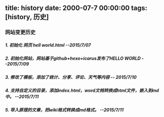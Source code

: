 title: history
date: 2000-07-7 00:00:00
tags: [history, 历史]
---

### 网站变更历史

##### 1. 初始化 网页 hell world.html            --2015/7/07
##### 2. 初始化网站，网站基于github+hexo+icarus发布了HELLO WORLD             --2015/7/09
##### 3. 修改了模板，添加了统计、分享、评论、天气等内容                      -- 2015/7/10
##### 4. 支持自定义的目录，添加index.html，word文档转换成html文件，嵌入到md中。  --2015/7/11
##### 5. 导入原理的文章，把wiki格式转换成md格式。  --2015/7/11


